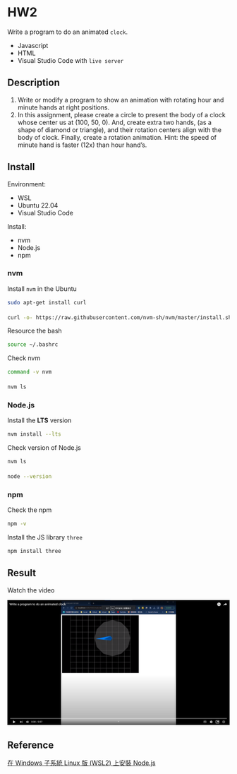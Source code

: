 # HW2

 Write a program to do an animated ``clock``.

- Javascript
- HTML
- Visual Studio Code with ``live server``

## Description

1. Write or modify a program to show an animation with rotating hour and minute
hands at right positions.
2. In this assignment, please create a circle to present the body of a clock whose center us at (100, 50, 0). And, create extra two hands, (as a shape of diamond or triangle), and their rotation centers align with the body of clock. Finally, create a rotation animation.
Hint: the speed of minute hand is faster (12x) than hour hand’s.

## Install

Environment:

- WSL
- Ubuntu 22.04
- Visual Studio Code

Install:

- nvm
- Node.js
- npm

### nvm

Install ``nvm`` in the Ubuntu

```bash
sudo apt-get install curl

curl -o- https://raw.githubusercontent.com/nvm-sh/nvm/master/install.sh | bash
```

Resource the bash

```bash
source ~/.bashrc
```

Check nvm

```bash
command -v nvm

nvm ls
```

### Node.js

Install the **LTS** version

```bash
nvm install --lts
```

Check version of Node.js

```bash
nvm ls

node --version
```

### npm

Check the npm

```bash
npm -v
```

Install the JS library ``three``

```bash
npm install three
```

## Result

Watch the video

[![Watch the video](./clock.png)](https://youtu.be/B283oqLbY8A)

## Reference

[在 Windows 子系統 Linux 版 (WSL2) 上安裝 Node.js](https://learn.microsoft.com/zh-tw/windows/dev-environment/javascript/nodejs-on-wsl)
